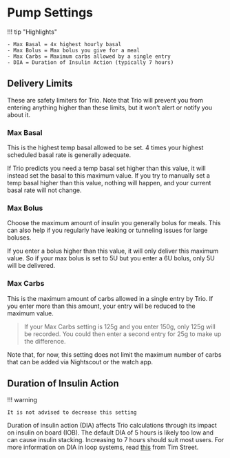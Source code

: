 # Pump Settings

!!! tip  "Highlights"
    
	- Max Basal = 4x highest hourly basal
	- Max Bolus = Max bolus you give for a meal
	- Max Carbs = Maximum carbs allowed by a single entry
	- DIA = Duration of Insulin Action (typically 7 hours)

## Delivery Limits
These are safety limiters for Trio. Note that Trio will prevent you from entering anything higher than these limits, but it won't alert or notify you about it. 

### Max Basal
This is the highest temp basal allowed to be set. 4 times your highest scheduled basal rate is generally adequate. 

If Trio predicts you need a temp basal set higher than this value, it will instead set the basal to this maximum value. If you try to manually set a temp basal higher than this value, nothing will happen, and your current basal rate will not change. 

### Max Bolus
Choose the maximum amount of insulin you generally bolus for meals. This can also help if you regularly have leaking or tunneling issues for large boluses. 

If you enter a bolus higher than this value, it will only deliver this maximum value. So if your max bolus is set to 5U but you enter a 6U bolus, only 5U will be delivered. 

### Max Carbs
This is the maximum amount of carbs allowed in a single entry by Trio. If you enter more than this amount, your entry will be reduced to the maximum value. 

>If your Max Carbs setting is 125g and you enter 150g, only 125g will be recorded. You could then enter a second entry for 25g to make up the difference.

Note that, for now, this setting does not limit the maximum number of carbs that can be added via Nightscout or the watch app.

## Duration of Insulin Action

!!! warning
    
    It is not advised to decrease this setting

Duration of insulin action (DIA) affects Trio calculations through its impact on insulin on board (IOB). The default DIA of 5 hours is likely too low and can cause insulin stacking. Increasing to 7 hours should suit most users. For more information on DIA in loop systems, read [this](https://www.diabettech.com/insulin/why-we-are-regularly-wrong-in-the-duration-of-insulin-action-dia-times-we-use-and-why-it-matters/) from Tim Street.
